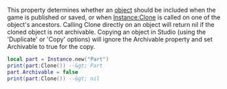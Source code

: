 This property determines whether an [object](https://developer.roblox.com/en-us/api-reference/class/Instance) should be included when the game is published or saved, or when [Instance:Clone](https://developer.roblox.com/en-us/api-reference/function/Instance/Clone) is called on one of the object's ancestors. Calling Clone directly on an object will return nil if the cloned object is not archivable. Copying an object in Studio (using the 'Duplicate' or 'Copy' options) will ignore the Archivable property and set Archivable to true for the copy.

```Lua
local part = Instance.new("Part")
print(part:Clone()) --&gt; Part
part.Archivable = false
print(part:Clone()) --&gt; nil
```